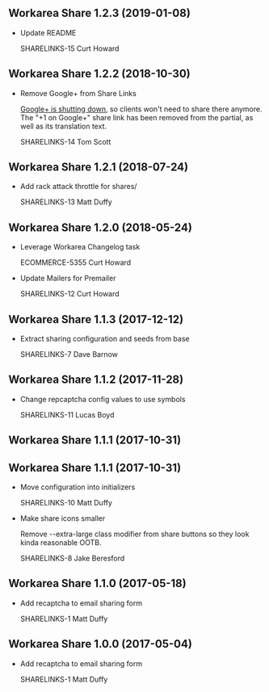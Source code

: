Workarea Share 1.2.3 (2019-01-08)
--------------------------------------------------------------------------------

*   Update README

    SHARELINKS-15
    Curt Howard



Workarea Share 1.2.2 (2018-10-30)
--------------------------------------------------------------------------------

*   Remove Google+ from Share Links

    [Google+ is shutting down](https://www.npr.org/2018/10/09/655793156/google-shuts-down-google-for-consumers-after-revealing-data-vulnerability), so clients won't need to share there anymore. The "+1 on Google+" share link has been removed from the partial, as well as its translation text.

    SHARELINKS-14
    Tom Scott



Workarea Share 1.2.1 (2018-07-24)
--------------------------------------------------------------------------------

*   Add rack attack throttle for shares/

    SHARELINKS-13
    Matt Duffy



Workarea Share 1.2.0 (2018-05-24)
--------------------------------------------------------------------------------

*   Leverage Workarea Changelog task

    ECOMMERCE-5355
    Curt Howard

*   Update Mailers for Premailer

    SHARELINKS-12
    Curt Howard



Workarea Share 1.1.3 (2017-12-12)
--------------------------------------------------------------------------------

*   Extract sharing configuration and seeds from base

    SHARELINKS-7
    Dave Barnow


Workarea Share 1.1.2 (2017-11-28)
--------------------------------------------------------------------------------

*   Change repcaptcha config values to use symbols

    SHARELINKS-11
    Lucas Boyd


Workarea Share 1.1.1 (2017-10-31)
--------------------------------------------------------------------------------


Workarea Share 1.1.1 (2017-10-31)
--------------------------------------------------------------------------------

*   Move configuration into initializers

    SHARELINKS-10
    Matt Duffy

*   Make share icons smaller

    Remove --extra-large class modifier from share buttons so they look kinda reasonable OOTB.

    SHARELINKS-8
    Jake Beresford


Workarea Share 1.1.0 (2017-05-18)
--------------------------------------------------------------------------------

*   Add recaptcha to email sharing form

    SHARELINKS-1
    Matt Duffy


Workarea Share 1.0.0 (2017-05-04)
--------------------------------------------------------------------------------

*   Add recaptcha to email sharing form

    SHARELINKS-1
    Matt Duffy
